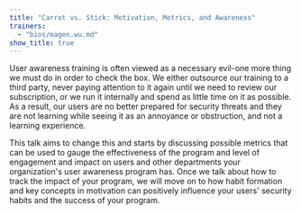 ```yaml
---
title: "Carrot vs. Stick: Motivation, Metrics, and Awareness"
trainers:
  - "bios/magen.wu.md"
show_title: true
---
```

User awareness training is often viewed as a necessary evil-one more thing we must do in order to check the box. We either outsource our training to a third party, never paying attention to it again until we need to review our subscription, or we run it internally and spend as little time on it as possible. As a result, our users are no better prepared for security threats and they are not learning while seeing it as an annoyance or obstruction, and not a learning experience.

This talk aims to change this and starts by discussing possible metrics that can be used to gauge the effectiveness of the program and level of engagement and impact on users and other departments your organization's user awareness program has. Once we talk about how to track the impact of your program, we will move on to how habit formation and key concepts in motivation can positively influence your users' security habits and the success of your program.